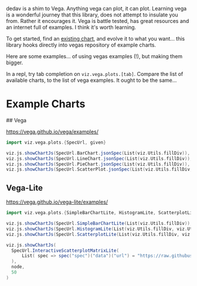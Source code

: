 dedav is a shim to Vega. Anything vega can plot, it can plot. Learning vega is a wonderful journey that this library, does not attempt to insulate you from. Rather it encourages it. Vega is battle tested, has great resources and an internet full of examples. I think it's worth learning.

To get started, find an [existing chart](https://vega.github.io/vega/examples/), and evolve it to what you want... this library hooks directly into vegas repository of example charts.

Here are some examples... of using vegas examples (!), but making them bigger.

In a repl, try tab completion on `viz.vega.plots.[tab]`. Compare the list of available charts, to the list of vega examples. It ought to be the same...

# Example Charts
## Vega

https://vega.github.io/vega/examples/

```scala mdoc:js
import viz.vega.plots.{SpecUrl, given}

viz.js.showChartJs(SpecUrl.BarChart.jsonSpec(List(viz.Utils.fillDiv)), node, 50)
viz.js.showChartJs(SpecUrl.LineChart.jsonSpec(List(viz.Utils.fillDiv)), node, 50)
viz.js.showChartJs(SpecUrl.PieChart.jsonSpec(List(viz.Utils.fillDiv)), node, 50)
viz.js.showChartJs(SpecUrl.ScatterPlot.jsonSpec(List(viz.Utils.fillDiv, viz.Utils.fixDefaultDataUrl)), node, 50)
```

## Vega-Lite
https://vega.github.io/vega-lite/examples/

```scala mdoc:js
import viz.vega.plots.{SimpleBarChartLite, HistogramLite, ScatterplotLite, InteractiveScatterplotMatrixLite, given}

viz.js.showChartJs(SpecUrl.SimpleBarChartLite(List(viz.Utils.fillDiv)), node, 50)
viz.js.showChartJs(SpecUrl.HistogramLite(List(viz.Utils.fillDiv, viz.Utils.fixDefaultDataUrl)), node, 50)
viz.js.showChartJs(SpecUrl.ScatterplotLite(List(viz.Utils.fillDiv, viz.Utils.fixDefaultDataUrl)), node, 50)

viz.js.showChartJs(
  SpecUrl.InteractiveScatterplotMatrixLite(
      List( spec => spec("spec")("data")("url") = "https://raw.githubusercontent.com/vega/vega/main/docs/data/cars.json" )
  ),
  node,
  50
)
```